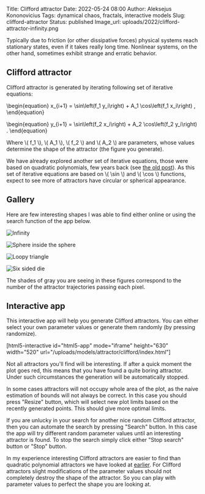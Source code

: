 Title: Clifford attractor
Date: 2022-05-24 08:00
Author: Aleksejus Kononovicius
Tags: dynamical chaos, fractals, interactive models
Slug: clifford-attractor
Status: published
Image_url: uploads/2022/clifford-attractor-infinity.png

Typically due to friction (or other dissipative forces) physical systems
reach stationary states, even if it takes really long time. Nonlinear
systems, on the other hand, sometimes exhibit strange and erratic
behavior.
<!--more-->

## Clifford attractor

Clifford attractor is generated by iterating following set of iterative
equations:

\begin{equation}
    x\_{i+1} = \sin\left(f\_1 y\_i\right) + A\_1 \cos\left(f\_1 x\_i\right) ,
\end{equation}

\begin{equation}
    y\_{i+1} = \sin\left(f\_2 x\_i\right) + A\_2 \cos\left(f\_2 y\_i\right) .
\end{equation}

Where \\\( f\_1 \\\), \\\( A\_1 \\\), \\\( f\_2 \\\) and \\\( A\_2 \\\) are
parameters, whose values determine the shape of the attractor (the figure
you generate).

We have already explored another set of iterative equations, those were
based on quadratic polynomials, few years back (see [the old
post]({filename}/articles/2013/randomly-generated-strange-attractors.md)).
As this set of iterative equations are based on \\\( \sin \\\) and
\\\( \cos \\\) functions, expect to see more of attractors have circular or
spherical appearance.

## Gallery

Here are few interesting shapes I was able to find either online or using
the search function of the app below.

![Infinity]({static}/uploads/2022/clifford-attractor-infinity.png "Infinity")

![Sphere inside the sphere]({static}/uploads/2022/clifford-attractor-sphere.png
"Sphere inside the sphere")

![Loopy triangle]({static}/uploads/2022/clifford-attractor-loops.png "Loopy
triangle")

![Six sided die]({static}/uploads/2022/clifford-attractor-die.png "Six sided die")

The shades of gray you are seeing in these figures correspond to the number
of the attractor trajectories passing each pixel.

## Interactive app

This interactive app will help you generate Clifford attractors. You can
either select your own parameter values or generate them randomly (by
pressing randomize).

[html5-interactive id="html5-app" mode="iframe" height="630" width="520"
url="/uploads/models/attractor/clifford/index.html"]

Not all attractors you'll find will be interesting. If after a quick moment
the plot goes red, this means that you have found a quite boring attractor.
Under such circumstances the generation will be automatically stopped.

In some cases attractors will not occupy whole area of the plot, as the
naive estimation of bounds will not always be correct. In this case
you should press "Resize" button, which will select new plot limits based on
the recently generated points. This should give more optimal limits.

If you are unlucky in your search for another nice random Clifford
attractor, then you can automate the search by pressing "Search" button. In
this case the app will try different random parameter values until an
interesting attractor is found. To stop the search simply click either "Stop
search" button or "Stop" button.

In my experience interesting Clifford attractors are easier to find than
quadratic polynomial attractors we have looked at
[earlier]({filename}/articles/2013/randomly-generated-strange-attractors.md).
For Clifford attractors slight modifications of the parameter values should
not completely destroy the shape of the attractor. So you can play with
parameter values to perfect the shape you are looking at.

